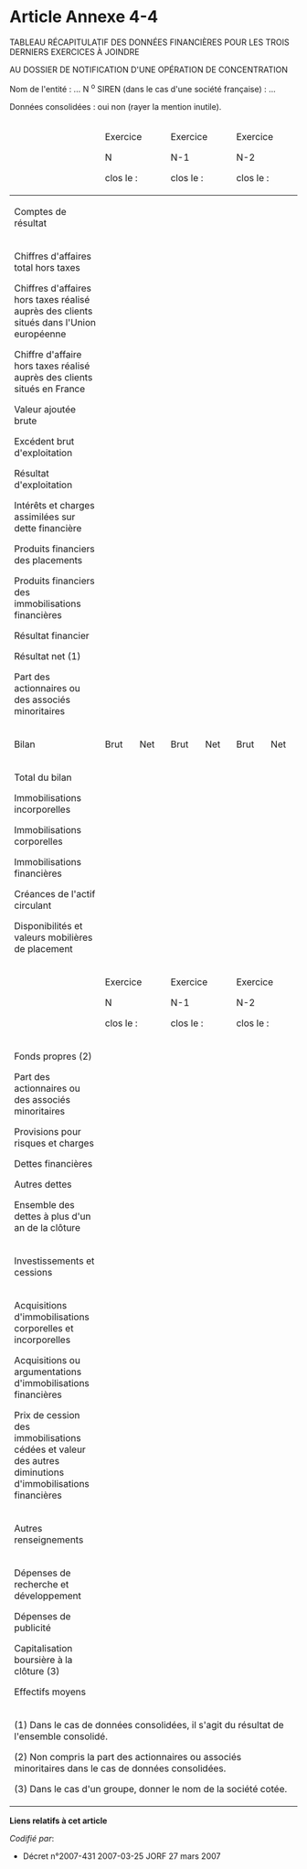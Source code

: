 # Article Annexe 4-4

TABLEAU RÉCAPITULATIF DES DONNÉES FINANCIÈRES POUR LES TROIS DERNIERS EXERCICES À JOINDRE

AU DOSSIER DE NOTIFICATION D'UNE OPÉRATION DE CONCENTRATION

Nom de l'entité : ... N
  <sup>o</sup> SIREN (dans le cas d'une société française) : ...

Données consolidées : oui non (rayer la mention inutile).

<table>
  <thead>
    <tr>
      <td width="143">

</td>
      <td colspan="2" width="104">

Exercice

N

clos le :

</td>
      <td colspan="2" width="104">

Exercice

N-1

clos le :

</td>
      <td colspan="2" width="104">

Exercice

N-2

clos le :

</td>
    </tr>
  </thead>
  <tbody>
    <tr>
      <td valign="top">

Comptes de résultat

</td>
      <td valign="top" colspan="2">

</td>
      <td valign="top" colspan="2">

</td>
      <td colspan="2" valign="top">

</td>
    </tr>
    <tr>
      <td valign="top">

Chiffres d'affaires total hors taxes

Chiffres d'affaires hors taxes réalisé auprès des clients situés dans l'Union européenne

Chiffre d'affaire hors taxes réalisé auprès des clients situés en France

Valeur ajoutée brute

Excédent brut d'exploitation

Résultat d'exploitation

Intérêts et charges assimilées sur dette financière

Produits financiers des placements

Produits financiers des immobilisations financières

Résultat financier

Résultat net (1)

Part des actionnaires ou des associés minoritaires

</td>
      <td colspan="2" valign="top">

</td>
      <td valign="top" colspan="2">

</td>
      <td valign="top" colspan="2">

</td>
    </tr>
    <tr>
      <td valign="top">

Bilan

</td>
      <td valign="top">

Brut

</td>
      <td valign="top">

Net

</td>
      <td valign="top">

Brut

</td>
      <td valign="top">

Net

</td>
      <td valign="top">

Brut

</td>
      <td valign="top">

Net

</td>
    </tr>
    <tr>
      <td valign="top">

Total du bilan

Immobilisations incorporelles

Immobilisations corporelles

Immobilisations financières

Créances de l'actif circulant

Disponibilités et valeurs mobilières de placement

</td>
      <td valign="top">

</td>
      <td valign="top">

</td>
      <td valign="top">

</td>
      <td valign="top">

</td>
      <td valign="top">

</td>
      <td valign="top">

</td>
    </tr>
    <tr>
      <td valign="top">

</td>
      <td colspan="2" valign="top">

Exercice

N

clos le :

</td>
      <td valign="top" colspan="2">

Exercice

N-1

clos le :

</td>
      <td valign="top" colspan="2">

Exercice

N-2

clos le :

</td>
    </tr>
    <tr>
      <td valign="top">

Fonds propres (2)

Part des actionnaires ou des associés minoritaires

Provisions pour risques et charges

Dettes financières

Autres dettes

Ensemble des dettes à plus d'un an de la clôture

</td>
      <td colspan="2" valign="top">

</td>
      <td valign="top" colspan="2">

</td>
      <td colspan="2" valign="top">

</td>
    </tr>
    <tr>
      <td valign="top">

Investissements et cessions

</td>
      <td valign="top" colspan="2">

</td>
      <td colspan="2" valign="top">

</td>
      <td colspan="2" valign="top">

</td>
    </tr>
    <tr>
      <td valign="top">

Acquisitions d'immobilisations corporelles et incorporelles

Acquisitions ou argumentations d'immobilisations financières

Prix de cession des immobilisations cédées et valeur des autres diminutions d'immobilisations financières

</td>
      <td colspan="2" valign="top">

</td>
      <td valign="top" colspan="2">

</td>
      <td valign="top" colspan="2">

</td>
    </tr>
    <tr>
      <td valign="top">

Autres renseignements

</td>
      <td valign="top" colspan="2">

</td>
      <td colspan="2" valign="top">

</td>
      <td colspan="2" valign="top">

</td>
    </tr>
    <tr>
      <td valign="top">

Dépenses de recherche et développement

Dépenses de publicité

Capitalisation boursière à la clôture (3)

Effectifs moyens

</td>
      <td valign="top" colspan="2">

</td>
      <td valign="top" colspan="2">

</td>
      <td valign="top" colspan="2">

</td>
    </tr>
    <tr>
      <td valign="top" colspan="7">

(1) Dans le cas de données consolidées, il s'agit du résultat de l'ensemble consolidé.

(2) Non compris la part des actionnaires ou associés minoritaires dans le cas de données consolidées.

(3) Dans le cas d'un groupe, donner le nom de la société cotée.

</td>
    </tr>
  </tbody>
</table>

**Liens relatifs à cet article**

_Codifié par_:

  - Décret n°2007-431 2007-03-25 JORF 27 mars 2007

